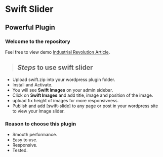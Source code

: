 Swift Slider
============

Powerful Plugin
---------------

### Welcome to the repository

Feel free to view demo [Industrial Revolution Article](http://18.188.193.109).

> ## *Steps* to use swift slider
* Upload swift.zip into your wordpress plugin folder.
* Install and Activate.
* You will see **Swift Images** on your admin sidebar.
* Click on **Swift Images** and add title, image and position of the image.
* upload fix height of images for more responsivness.
* Publish and add [swift-slide] to any page or post in your wordpress site to view your Image slider.

### Reason to choose this plugin
+ Smooth performance.
+ Easy to use.
+ Responsive.
+ Tested.

